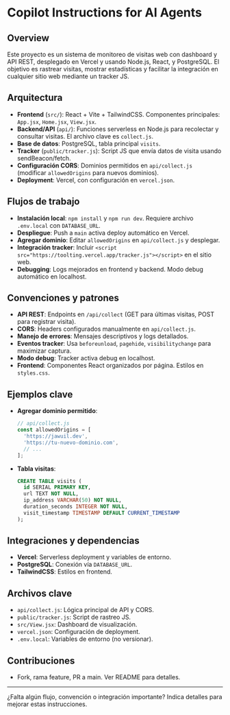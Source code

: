 # Copilot Instructions for AI Agents

## Overview
Este proyecto es un sistema de monitoreo de visitas web con dashboard y API REST, desplegado en Vercel y usando Node.js, React, y PostgreSQL. El objetivo es rastrear visitas, mostrar estadísticas y facilitar la integración en cualquier sitio web mediante un tracker JS.

## Arquitectura
- **Frontend** (`src/`): React + Vite + TailwindCSS. Componentes principales: `App.jsx`, `Home.jsx`, `View.jsx`.
- **Backend/API** (`api/`): Funciones serverless en Node.js para recolectar y consultar visitas. El archivo clave es `collect.js`.
- **Base de datos**: PostgreSQL, tabla principal `visits`.
- **Tracker** (`public/tracker.js`): Script JS que envía datos de visita usando sendBeacon/fetch.
- **Configuración CORS**: Dominios permitidos en `api/collect.js` (modificar `allowedOrigins` para nuevos dominios).
- **Deployment**: Vercel, con configuración en `vercel.json`.

## Flujos de trabajo
- **Instalación local**: `npm install` y `npm run dev`. Requiere archivo `.env.local` con `DATABASE_URL`.
- **Despliegue**: Push a `main` activa deploy automático en Vercel.
- **Agregar dominio**: Editar `allowedOrigins` en `api/collect.js` y desplegar.
- **Integración tracker**: Incluir `<script src="https://toolting.vercel.app/tracker.js"></script>` en el sitio web.
- **Debugging**: Logs mejorados en frontend y backend. Modo debug automático en localhost.

## Convenciones y patrones
- **API REST**: Endpoints en `/api/collect` (GET para últimas visitas, POST para registrar visita).
- **CORS**: Headers configurados manualmente en `api/collect.js`.
- **Manejo de errores**: Mensajes descriptivos y logs detallados.
- **Eventos tracker**: Usa `beforeunload`, `pagehide`, `visibilitychange` para maximizar captura.
- **Modo debug**: Tracker activa debug en localhost.
- **Frontend**: Componentes React organizados por página. Estilos en `styles.css`.

## Ejemplos clave
- **Agregar dominio permitido**:
  ```js
  // api/collect.js
  const allowedOrigins = [
    'https://jawuil.dev',
    'https://tu-nuevo-dominio.com',
    // ...
  ];
  ```
- **Tabla visitas**:
  ```sql
  CREATE TABLE visits (
    id SERIAL PRIMARY KEY,
    url TEXT NOT NULL,
    ip_address VARCHAR(50) NOT NULL,
    duration_seconds INTEGER NOT NULL,
    visit_timestamp TIMESTAMP DEFAULT CURRENT_TIMESTAMP
  );
  ```

## Integraciones y dependencias
- **Vercel**: Serverless deployment y variables de entorno.
- **PostgreSQL**: Conexión vía `DATABASE_URL`.
- **TailwindCSS**: Estilos en frontend.

## Archivos clave
- `api/collect.js`: Lógica principal de API y CORS.
- `public/tracker.js`: Script de rastreo JS.
- `src/View.jsx`: Dashboard de visualización.
- `vercel.json`: Configuración de deployment.
- `.env.local`: Variables de entorno (no versionar).

## Contribuciones
- Fork, rama feature, PR a main. Ver README para detalles.

---
¿Falta algún flujo, convención o integración importante? Indica detalles para mejorar estas instrucciones.